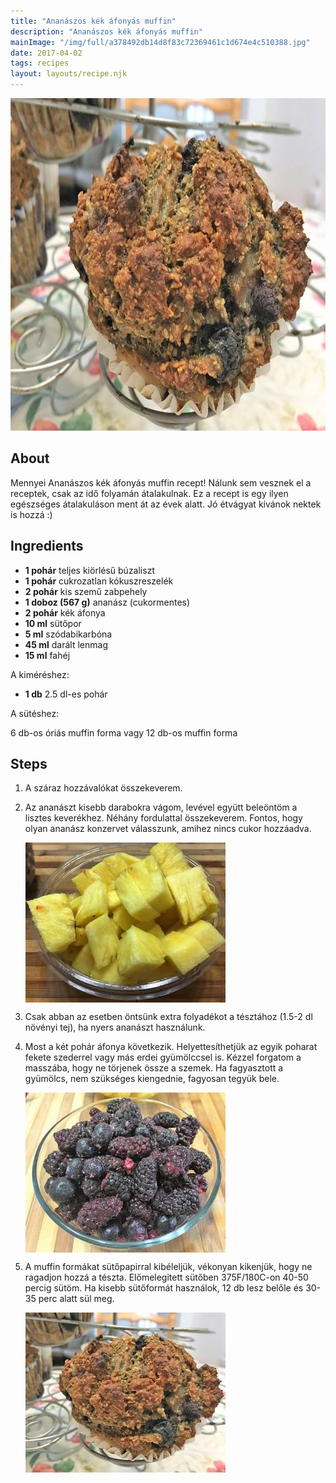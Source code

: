 ```yaml
---
title: "Ananászos kék áfonyás muffin"
description: "Ananászos kék áfonyás muffin"
mainImage: "/img/full/a378492db14d8f83c72369461c1d674e4c510388.jpg"
date: 2017-04-02
tags: recipes
layout: layouts/recipe.njk
---
```

                        
<p align="center"><a href="https://cookpad.com/hu/receptek/2340623-ananaszos-kek-afonyas-muffin" rel="Recipe source page"><img width="751" height="532" src="/img/full/a378492db14d8f83c72369461c1d674e4c510388.jpg"/></a></p>

## About
Mennyei Ananászos kék áfonyás muffin recept! Nálunk sem vesznek el a receptek, csak az idő folyamán átalakulnak. Ez a recept is egy ilyen egészséges átalakuláson ment át az évek alatt. Jó étvágyat kívánok nektek is hozzá :)

>  

## Ingredients
* **1 pohár** teljes kiörlésű búzaliszt
* **1 pohár** cukrozatlan kókuszreszelék
* **2 pohár** kis szemű zabpehely
* **1 doboz (567 g)** ananász (cukormentes)
* **2 pohár** kék áfonya
* **10 ml** sütőpor
* **5 ml** szódabikarbóna
* **45 ml** darált lenmag
* **15 ml** fahéj

A kiméréshez:
* **1 db** 2.5 dl-es pohár

A sütéshez:

6 db-os óriás muffin forma vagy 12 db-os muffin forma

## Steps

1. A száraz hozzávalókat összekeverem.
 
    <div style="clear: both"/>

2. Az ananászt kisebb darabokra vágom, levével együtt beleöntöm a lisztes keverékhez. Néhány fordulattal összekeverem. Fontos, hogy olyan ananász konzervet válasszunk, amihez nincs cukor hozzáadva.
 
    <p><img width="320" height="256" align="left" src="/img/full/8605a23ffb02e3065b7aae6642a0067d5ba935e5.jpg"/></p><div style="clear: both"/>

3. Csak abban az esetben öntsünk extra folyadékot a tésztához (1.5-2 dl növényi tej), ha nyers ananászt használunk.
 
    <div style="clear: both"/>

4. Most a két pohár áfonya következik. Helyettesíthetjük az egyik poharat fekete szederrel vagy más erdei gyümölccsel is. Kézzel forgatom a masszába, hogy ne törjenek össze a szemek. Ha fagyasztott a gyümölcs, nem szükséges kiengednie, fagyosan tegyük bele.
 
    <p><img width="320" height="256" align="left" src="/img/full/2209a47c611fc7167ca12c524563c7a76e219298.jpg"/></p><div style="clear: both"/>

5. A muffin formákat sütőpapirral kibéleljük, vékonyan kikenjük, hogy ne ragadjon hozzá a tészta. Előmelegitett sütőben 375F/180C-on 40-50 percig sütöm. Ha kisebb sütőformát használok, 12 db lesz belőle és 30-35 perc alatt sül meg.
 
    <p><img width="320" height="256" align="left" src="/img/full/b4bbc28759c3c28166fcfc28e61e69369f95616b.jpg"/></p><div style="clear: both"/>

